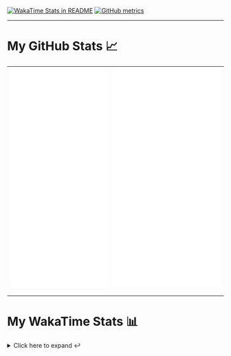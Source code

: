 [![WakaTime Stats in README](https://github.com/LOsioChico/LOsioChico/actions/workflows/waka.yml/badge.svg)](https://github.com/LOsioChico/LOsioChico/actions/workflows/waka.yml) [![GitHub metrics](https://github.com/LOsioChico/LOsioChico/actions/workflows/metrics.yml/badge.svg)](https://github.com/LOsioChico/LOsioChico/actions/workflows/metrics.yml)

---

# My GitHub Stats 📈

| ![](./assets/metrics.svg) | ![](./assets/metrics2.svg) |
| ------------------------- | -------------------------- |

---

# My WakaTime Stats 📊

<details>
<summary>Click here to expand ↩️</summary>
<br>

<!--START_SECTION:waka-->
![Code Time](http://img.shields.io/badge/Code%20Time-2%2C127%20hrs%2046%20mins-blue)

![Lines of code](https://img.shields.io/badge/From%20Hello%20World%20I%27ve%20Written-388.0%20thousand%20lines%20of%20code-blue)

**🐱 My GitHub Data** 

> 📦 688.3 kB Used in GitHub's Storage 
 > 
> 🏆 17 Contributions in the Year 2025
 > 
> 🚫 Not Opted to Hire
 > 
> 📜 28 Public Repositories 
 > 
> 🔑 32 Private Repositories 
 > 
**I'm a Night 🦉** 

```text
🌞 Morning                607 commits         ███░░░░░░░░░░░░░░░░░░░░░░   13.86 % 
🌆 Daytime                1377 commits        ████████░░░░░░░░░░░░░░░░░   31.43 % 
🌃 Evening                1500 commits        █████████░░░░░░░░░░░░░░░░   34.24 % 
🌙 Night                  897 commits         █████░░░░░░░░░░░░░░░░░░░░   20.47 % 
```
📅 **I'm Most Productive on Thursday** 

```text
Monday                   624 commits         ████░░░░░░░░░░░░░░░░░░░░░   14.24 % 
Tuesday                  655 commits         ████░░░░░░░░░░░░░░░░░░░░░   14.95 % 
Wednesday                489 commits         ███░░░░░░░░░░░░░░░░░░░░░░   11.16 % 
Thursday                 798 commits         █████░░░░░░░░░░░░░░░░░░░░   18.22 % 
Friday                   665 commits         ████░░░░░░░░░░░░░░░░░░░░░   15.18 % 
Saturday                 745 commits         ████░░░░░░░░░░░░░░░░░░░░░   17.01 % 
Sunday                   405 commits         ██░░░░░░░░░░░░░░░░░░░░░░░   09.24 % 
```


📊 **This Week I Spent My Time On** 

```text
💬 Programming Languages: 
Scala                    9 hrs 57 mins       ████████████████░░░░░░░░░   62.63 % 
JavaScript               3 hrs 51 mins       ██████░░░░░░░░░░░░░░░░░░░   24.21 % 
TypeScript               1 hr 3 mins         ██░░░░░░░░░░░░░░░░░░░░░░░   06.62 % 
JSON                     26 mins             █░░░░░░░░░░░░░░░░░░░░░░░░   02.82 % 
Markdown                 26 mins             █░░░░░░░░░░░░░░░░░░░░░░░░   02.78 % 
```

**I Mostly Code in TypeScript** 

```text
TypeScript               33 repos            █████████████░░░░░░░░░░░░   51.56 % 
Scala                    9 repos             ████░░░░░░░░░░░░░░░░░░░░░   14.06 % 
JavaScript               6 repos             ██░░░░░░░░░░░░░░░░░░░░░░░   09.38 % 
CSS                      5 repos             ██░░░░░░░░░░░░░░░░░░░░░░░   07.81 % 
Java                     2 repos             █░░░░░░░░░░░░░░░░░░░░░░░░   03.12 % 
```




 Last Updated on 19/04/2025 01:04:45 UTC
<!--END_SECTION:waka-->

## </details>
